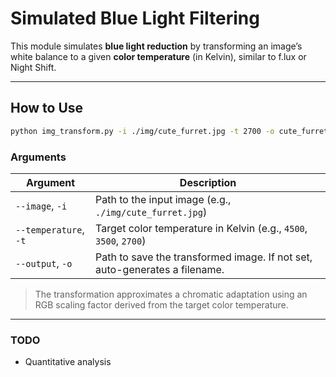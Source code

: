 # Simulated Blue Light Filtering

This module simulates **blue light reduction** by transforming an image’s white balance to a given **color temperature** (in Kelvin), similar to f.lux or Night Shift.

---

## How to Use

```bash
python img_transform.py -i ./img/cute_furret.jpg -t 2700 -o cute_furret_2700.png
```

### Arguments

| Argument              | Description                                                                |
| --------------------- | -------------------------------------------------------------------------- |
| `--image`, `-i`       | Path to the input image (e.g., `./img/cute_furret.jpg`)                    |
| `--temperature`, `-t` | Target color temperature in Kelvin (e.g., `4500`, `3500`, `2700`)          |
| `--output`, `-o`      | Path to save the transformed image. If not set, auto-generates a filename. |

> The transformation approximates a chromatic adaptation using an RGB scaling factor derived from the target color temperature.

---

### TODO
- Quantitative analysis
